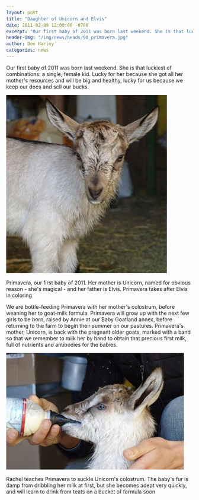 ```yaml
---
layout: post
title: "Daughter of Unicorn and Elvis"
date: 2011-02-09 12:00:00 -0700
excerpt: "Our first baby of 2011 was born last weekend. She is that luckiest of combinations: a single, female ..."
header-img: "/img/news/heads/90_primavera.jpg"
author: Dee Harley
categories: news
---
```

Our first baby of 2011 was born last weekend. She is that luckiest of
combinations: a single, female kid. Lucky for her because she got all
her mother's resources and will be big and healthy, lucky for us
because we keep our does and sell our bucks.

![image](/img/news/90_primavera.jpg)

Primavera, our first baby of 2011. Her mother is Unicorn, named for
obvious reason - she's magical - and her father is Elvis. Primavera
takes after Elvis in coloring



We are bottle-feeding Primavera with her mother's colostrum, before
weaning her to goat-milk formula. Primavera will grow up with the next
few girls to be born, raised by Annie at our Baby Goatland annex,
before returning to the farm to begin their summer on our pastures.
Primavera's mother, Unicorn, is back with the pregnant older goats,
marked with a band so that we remember to milk her by hand to obtain
that precious first milk, full of nutrients and antibodies for the
babies.

![image](/img/news/90_verafeeding.jpg)

Rachel teaches Primavera to suckle Unicorn's colostrum. The baby's fur
is damp from dribbling her milk at first, but she becomes adept very
quickly, and will learn to drink from teats on a bucket of formula
soon


